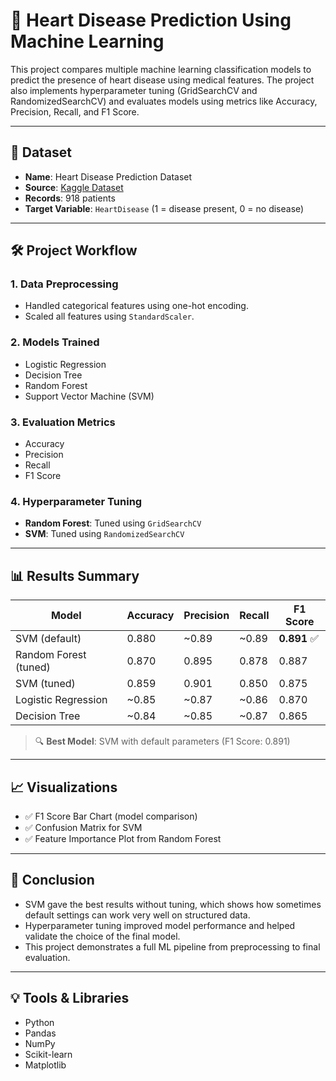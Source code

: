 # 💓 Heart Disease Prediction Using Machine Learning

This project compares multiple machine learning classification models to predict the presence of heart disease using medical features. The project also implements hyperparameter tuning (GridSearchCV and RandomizedSearchCV) and evaluates models using metrics like Accuracy, Precision, Recall, and F1 Score.

---

## 📁 Dataset

- **Name**: Heart Disease Prediction Dataset
- **Source**: [Kaggle Dataset](https://www.kaggle.com/datasets/fedesoriano/heart-failure-prediction)
- **Records**: 918 patients
- **Target Variable**: `HeartDisease` (1 = disease present, 0 = no disease)

---

## 🛠️ Project Workflow

### 1. Data Preprocessing
- Handled categorical features using one-hot encoding.
- Scaled all features using `StandardScaler`.

### 2. Models Trained
- Logistic Regression
- Decision Tree
- Random Forest
- Support Vector Machine (SVM)

### 3. Evaluation Metrics
- Accuracy
- Precision
- Recall
- F1 Score

### 4. Hyperparameter Tuning
- **Random Forest**: Tuned using `GridSearchCV`
- **SVM**: Tuned using `RandomizedSearchCV`

---

## 📊 Results Summary

| Model                    | Accuracy | Precision | Recall | F1 Score |
|--------------------------|----------|-----------|--------|----------|
| SVM (default)            | 0.880    | ~0.89     | ~0.89  | **0.891** ✅  
| Random Forest (tuned)    | 0.870    | 0.895     | 0.878  | 0.887  
| SVM (tuned)              | 0.859    | 0.901     | 0.850  | 0.875  
| Logistic Regression      | ~0.85    | ~0.87     | ~0.86  | 0.870  
| Decision Tree            | ~0.84    | ~0.85     | ~0.87  | 0.865  

> 🔍 **Best Model**: SVM with default parameters (F1 Score: 0.891)

---

## 📈 Visualizations

- ✅ F1 Score Bar Chart (model comparison)
- ✅ Confusion Matrix for SVM
- ✅ Feature Importance Plot from Random Forest

---

## 📄 Conclusion

- SVM gave the best results without tuning, which shows how sometimes default settings can work very well on structured data.
- Hyperparameter tuning improved model performance and helped validate the choice of the final model.
- This project demonstrates a full ML pipeline from preprocessing to final evaluation.

---

## 💡 Tools & Libraries

- Python
- Pandas
- NumPy
- Scikit-learn
- Matplotlib
